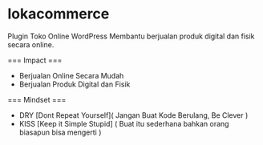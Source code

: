 # lokacommerce

Plugin Toko Online WordPress
Membantu berjualan produk digital dan fisik secara online.

=== Impact ===
- Berjualan Online Secara Mudah
- Berjualan Produk Digital dan Fisik

=== Mindset ===
- DRY [Dont Repeat Yourself]( Jangan Buat Kode Berulang, Be Clever )
- KISS [Keep it Simple Stupid] ( Buat itu sederhana bahkan orang biasapun bisa mengerti )